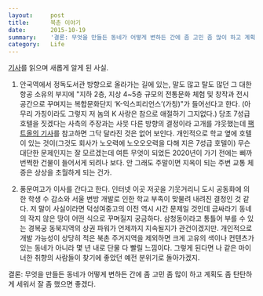 ```yaml
---
layout:     post
title:      북촌 이야기
date:       2015-10-19
summary:    '결론: 무엇을 만들든 동네가 어떻게 변하든 간에 좀 고민 좀 많이 하고 계획도 좀 탄탄하게 세워서 잘 좀 했으면 좋겠다.'
category:	Life
---
```


[기사](http://www.hankyung.com/news/app/newsview.php?aid=2015101833131&sid=1101005&nv=4&nid=000&ltype=1)를 읽으며 새롭게 알게 된 사실.

1. 안국역에서 정독도서관 방향으로 올라가는 길에 있는, 말도 많고 탈도 많던 그 대한항공 소유의 부지에 "지하 2층, 지상 4~5층 규모의 전통문화 체험 및 창작과 전시 공간으로 꾸며지는 복합문화단지 ‘K-익스피리언스’(가칭)"가 들어선다고 한다. (아무리 가칭이라도 그렇지 저 놈의 K 사랑은 참으로 애절하기 그지없다.)
당초 7성급 호텔을 짓겠다는 사측의 주장과는 사뭇 다른 방향의 결정이라 고개를 갸웃했는데 [팩트올의 기사](http://factoll.com/page/news_view.php?Num=2008)를 참고하면 그닥 달라진 것은 없어 보인다. 개인적으로 학교 옆에 호텔이 있는 것이(그것도 회사가 노오력에 노오오오력을 다해 지은 7성급 호텔이) 무슨 대단한 문제인지는 잘 모르겠는데 여튼 무엇이 되었든 2020년이 가기 전에는 삐까번쩍한 건물이 들어서게 되려나 보다. 안 그래도 주말이면 지옥이 되는 주변 교통 체증은 상상을 초월하게 되는 건가.

2. 풍문여고가 이사를 간다고 한다. 인터넷 이곳 저곳을 기웃거리니 도시 공동화에 의한 학생 수 감소와 서울 변방 개발로 인한 학교 부족이 맞물려 내려진 결정인 것 같다. 저 말이 사실이라면 덕성여중고의 이전 역시 시간 문제일 것인데 금싸라기 동네의 작지 않은 땅이 어떤 식으로 꾸며질지 궁금하다. 삼청동이라고 통틀어 부를 수 있는 경복궁 동북지역의 상권 파워가 언제까지 지속될지가 관건이겠지만. 개인적으로 개발 가능성이 상당히 적은 북촌 주거지역을 제외하면 크게 고유의 색이나 컨텐츠가 있는 동네가 아니라 몇 년 내로 단물 다 빨릴 느낌이다. 그렇게 된다면 나 같은 마이너한 취향의 사람들이 찾기에 좋았던 예전 분위기로 돌아가겠지.

결론: 무엇을 만들든 동네가 어떻게 변하든 간에 좀 고민 좀 많이 하고 계획도 좀 탄탄하게 세워서 잘 좀 했으면 좋겠다.
